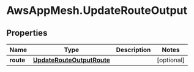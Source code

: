 # AwsAppMesh.UpdateRouteOutput

## Properties

Name | Type | Description | Notes
------------ | ------------- | ------------- | -------------
**route** | [**UpdateRouteOutputRoute**](UpdateRouteOutputRoute.md) |  | [optional] 


